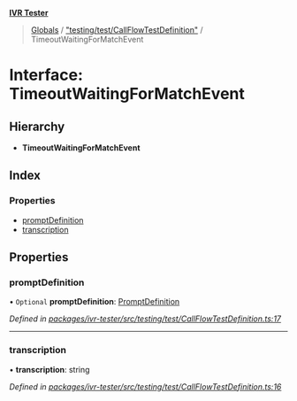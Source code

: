 **[IVR Tester](../README.md)**

> [Globals](../README.md) / ["testing/test/CallFlowTestDefinition"](../modules/_testing_test_callflowtestdefinition_.md) / TimeoutWaitingForMatchEvent

# Interface: TimeoutWaitingForMatchEvent

## Hierarchy

* **TimeoutWaitingForMatchEvent**

## Index

### Properties

* [promptDefinition](_testing_test_callflowtestdefinition_.timeoutwaitingformatchevent.md#promptdefinition)
* [transcription](_testing_test_callflowtestdefinition_.timeoutwaitingformatchevent.md#transcription)

## Properties

### promptDefinition

• `Optional` **promptDefinition**: [PromptDefinition](_testing_test_conditions_promptdefinition_.promptdefinition.md)

*Defined in [packages/ivr-tester/src/testing/test/CallFlowTestDefinition.ts:17](https://github.com/SketchingDev/ivr-tester/blob/e17074e/packages/ivr-tester/src/testing/test/CallFlowTestDefinition.ts#L17)*

___

### transcription

•  **transcription**: string

*Defined in [packages/ivr-tester/src/testing/test/CallFlowTestDefinition.ts:16](https://github.com/SketchingDev/ivr-tester/blob/e17074e/packages/ivr-tester/src/testing/test/CallFlowTestDefinition.ts#L16)*
